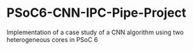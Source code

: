 # PSoC6-CNN-IPC-Pipe-Project
Implementation of a case study of a CNN algorithm using two heterogeneous cores in PSoC 6
